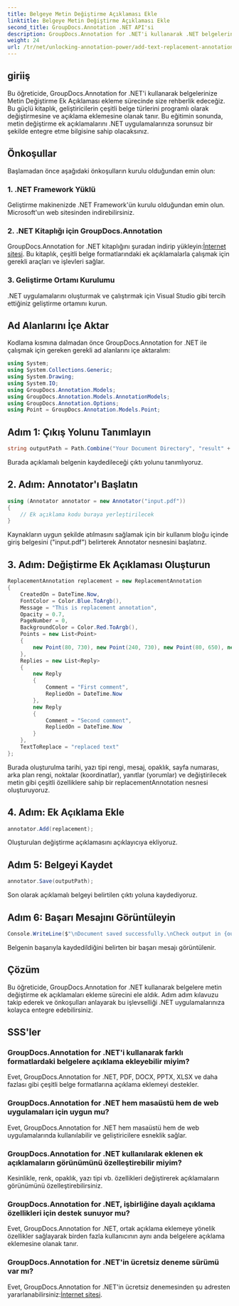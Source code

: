 ```yaml
---
title: Belgeye Metin Değiştirme Açıklaması Ekle
linktitle: Belgeye Metin Değiştirme Açıklaması Ekle
second_title: GroupDocs.Annotation .NET API'si
description: GroupDocs.Annotation for .NET'i kullanarak .NET belgelerinize metin değiştirme ek açıklamalarını zahmetsizce nasıl ekleyeceğinizi öğrenin. Belge işleme yeteneklerinizi geliştirin.
weight: 24
url: /tr/net/unlocking-annotation-power/add-text-replacement-annotation/
---
```

## giriiş
Bu öğreticide, GroupDocs.Annotation for .NET'i kullanarak belgelerinize Metin Değiştirme Ek Açıklaması ekleme sürecinde size rehberlik edeceğiz. Bu güçlü kitaplık, geliştiricilerin çeşitli belge türlerini programlı olarak değiştirmesine ve açıklama eklemesine olanak tanır. Bu eğitimin sonunda, metin değiştirme ek açıklamalarını .NET uygulamalarınıza sorunsuz bir şekilde entegre etme bilgisine sahip olacaksınız.
## Önkoşullar
Başlamadan önce aşağıdaki önkoşulların kurulu olduğundan emin olun:
### 1. .NET Framework Yüklü
Geliştirme makinenizde .NET Framework'ün kurulu olduğundan emin olun. Microsoft'un web sitesinden indirebilirsiniz.
### 2. .NET Kitaplığı için GroupDocs.Annotation
 GroupDocs.Annotation for .NET kitaplığını şuradan indirip yükleyin:[İnternet sitesi](https://releases.groupdocs.com/annotation/net/). Bu kitaplık, çeşitli belge formatlarındaki ek açıklamalarla çalışmak için gerekli araçları ve işlevleri sağlar.
### 3. Geliştirme Ortamı Kurulumu
.NET uygulamalarını oluşturmak ve çalıştırmak için Visual Studio gibi tercih ettiğiniz geliştirme ortamını kurun.

## Ad Alanlarını İçe Aktar
Kodlama kısmına dalmadan önce GroupDocs.Annotation for .NET ile çalışmak için gereken gerekli ad alanlarını içe aktaralım:
```csharp
using System;
using System.Collections.Generic;
using System.Drawing;
using System.IO;
using GroupDocs.Annotation.Models;
using GroupDocs.Annotation.Models.AnnotationModels;
using GroupDocs.Annotation.Options;
using Point = GroupDocs.Annotation.Models.Point;
```
## Adım 1: Çıkış Yolunu Tanımlayın
```csharp
string outputPath = Path.Combine("Your Document Directory", "result" + Path.GetExtension("input.pdf"));
```
Burada açıklamalı belgenin kaydedileceği çıktı yolunu tanımlıyoruz.
## 2. Adım: Annotator'ı Başlatın
```csharp
using (Annotator annotator = new Annotator("input.pdf"))
{
    // Ek açıklama kodu buraya yerleştirilecek
}
```
Kaynakların uygun şekilde atılmasını sağlamak için bir kullanım bloğu içinde giriş belgesini ("input.pdf") belirterek Annotator nesnesini başlatırız.
## 3. Adım: Değiştirme Ek Açıklaması Oluşturun
```csharp
ReplacementAnnotation replacement = new ReplacementAnnotation
{
    CreatedOn = DateTime.Now,
    FontColor = Color.Blue.ToArgb(),
    Message = "This is replacement annotation",
    Opacity = 0.7,
    PageNumber = 0,
    BackgroundColor = Color.Red.ToArgb(),
    Points = new List<Point>
    {
        new Point(80, 730), new Point(240, 730), new Point(80, 650), new Point(240, 650)
    },
    Replies = new List<Reply>
    {
        new Reply
        {
            Comment = "First comment",
            RepliedOn = DateTime.Now
        },
        new Reply
        {
            Comment = "Second comment",
            RepliedOn = DateTime.Now
        }
    },
    TextToReplace = "replaced text"
};
```
Burada oluşturulma tarihi, yazı tipi rengi, mesaj, opaklık, sayfa numarası, arka plan rengi, noktalar (koordinatlar), yanıtlar (yorumlar) ve değiştirilecek metin gibi çeşitli özelliklere sahip bir replacementAnnotation nesnesi oluşturuyoruz.
## 4. Adım: Ek Açıklama Ekle
```csharp
annotator.Add(replacement);
```
Oluşturulan değiştirme açıklamasını açıklayıcıya ekliyoruz.
## Adım 5: Belgeyi Kaydet
```csharp
annotator.Save(outputPath);
```
Son olarak açıklamalı belgeyi belirtilen çıktı yoluna kaydediyoruz.
## Adım 6: Başarı Mesajını Görüntüleyin
```csharp
Console.WriteLine($"\nDocument saved successfully.\nCheck output in {outputPath}.");
```
Belgenin başarıyla kaydedildiğini belirten bir başarı mesajı görüntülenir.

## Çözüm
Bu öğreticide, GroupDocs.Annotation for .NET kullanarak belgelere metin değiştirme ek açıklamaları ekleme sürecini ele aldık. Adım adım kılavuzu takip ederek ve önkoşulları anlayarak bu işlevselliği .NET uygulamalarınıza kolayca entegre edebilirsiniz.
## SSS'ler
### GroupDocs.Annotation for .NET'i kullanarak farklı formatlardaki belgelere açıklama ekleyebilir miyim?
Evet, GroupDocs.Annotation for .NET, PDF, DOCX, PPTX, XLSX ve daha fazlası gibi çeşitli belge formatlarına açıklama eklemeyi destekler.
### GroupDocs.Annotation for .NET hem masaüstü hem de web uygulamaları için uygun mu?
Evet, GroupDocs.Annotation for .NET hem masaüstü hem de web uygulamalarında kullanılabilir ve geliştiricilere esneklik sağlar.
### GroupDocs.Annotation for .NET kullanılarak eklenen ek açıklamaların görünümünü özelleştirebilir miyim?
Kesinlikle, renk, opaklık, yazı tipi vb. özellikleri değiştirerek açıklamaların görünümünü özelleştirebilirsiniz.
### GroupDocs.Annotation for .NET, işbirliğine dayalı açıklama özellikleri için destek sunuyor mu?
Evet, GroupDocs.Annotation for .NET, ortak açıklama eklemeye yönelik özellikler sağlayarak birden fazla kullanıcının aynı anda belgelere açıklama eklemesine olanak tanır.
### GroupDocs.Annotation for .NET'in ücretsiz deneme sürümü var mı?
Evet, GroupDocs.Annotation for .NET'in ücretsiz denemesinden şu adresten yararlanabilirsiniz:[İnternet sitesi](https://releases.groupdocs.com/).